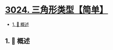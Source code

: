 # [3024. 三角形类型【简单】](https://github.com/Tdahuyou/TNotes.leetcode/tree/main/notes/3024.%20%E4%B8%89%E8%A7%92%E5%BD%A2%E7%B1%BB%E5%9E%8B%E3%80%90%E7%AE%80%E5%8D%95%E3%80%91)

<!-- region:toc -->

- [1. 📝 概述](#1--概述)

<!-- endregion:toc -->

## 1. 📝 概述
